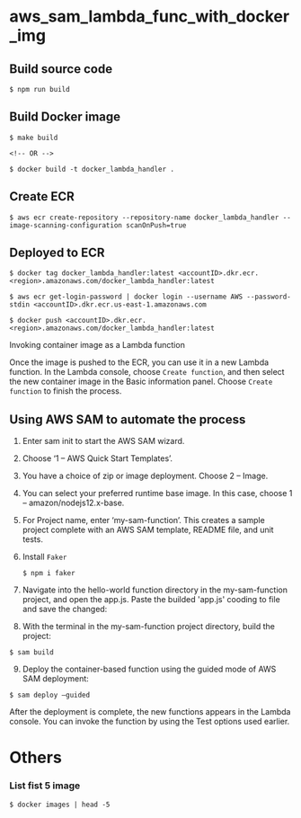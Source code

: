 # aws_sam_lambda_func_with_docker_img


## Build source code

```
$ npm run build
```

## Build Docker image

```properties
$ make build

<!-- OR -->

$ docker build -t docker_lambda_handler .

```

## Create ECR

```properties
$ aws ecr create-repository --repository-name docker_lambda_handler --image-scanning-configuration scanOnPush=true
```

## Deployed to ECR

```properties
$ docker tag docker_lambda_handler:latest <accountID>.dkr.ecr.<region>.amazonaws.com/docker_lambda_handler:latest

$ aws ecr get-login-password | docker login --username AWS --password-stdin <accountID>.dkr.ecr.us-east-1.amazonaws.com

$ docker push <accountID>.dkr.ecr.<region>.amazonaws.com/docker_lambda_handler:latest
```

Invoking container image as a Lambda function

Once the image is pushed to the ECR, you can use it in a new Lambda function. In the Lambda console, choose `Create function`, and then select the new container image in the Basic information panel. Choose `Create function` to finish the process.


## Using AWS SAM to automate the process


1. Enter sam init to start the AWS SAM wizard.

2. Choose ‘1 – AWS Quick Start Templates’.

3. You have a choice of zip or image deployment. Choose 2 – Image.

4. You can select your preferred runtime base image. In this case, choose 1 – amazon/nodejs12.x-base.

5. For Project name, enter ‘my-sam-function’. This creates a sample project complete with an AWS SAM template, README file, and unit tests.

6. Install `Faker` 
   ```properties
   $ npm i faker
   ```

7. Navigate into the hello-world function directory in the my-sam-function project, and open the app.js. Paste the builded 'app.js' cooding to file and save the changed:

8. With the terminal in the my-sam-function project directory, build the project:

```properties
$ sam build
```


9. Deploy the container-based function using the guided mode of AWS SAM deployment:

```properties
$ sam deploy –guided
```

After the deployment is complete, the new functions appears in the Lambda console. You can invoke the function by using the Test options used earlier.

# Others

### List fist 5 image 
```properties
$ docker images | head -5
```